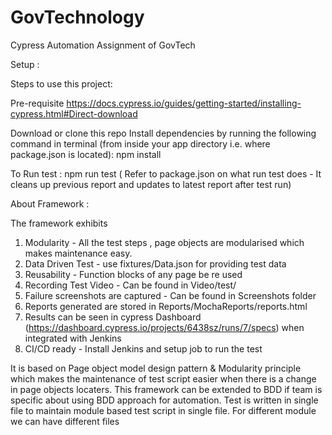 # GovTechnology
Cypress Automation Assignment of GovTech

Setup :

Steps to use this project:

Pre-requisite 
https://docs.cypress.io/guides/getting-started/installing-cypress.html#Direct-download

Download or clone this repo
Install dependencies by running the following command in terminal (from inside your app directory i.e. where package.json is located): 
npm install

To Run test :
npm run test ( Refer to package.json on what run test does - It cleans up previous report and updates to latest report after test run)

About Framework :

The framework exhibits 
1. Modularity  - All the test steps , page objects are modularised which makes maintenance easy. 
2. Data Driven Test - use fixtures/Data.json for providing test data
3. Reusability - Function blocks of any page be re used
4. Recording Test Video - Can be found in Video/test/
5. Failure screenshots are captured - Can be found in Screenshots folder
6. Reports generated are stored in Reports/MochaReports/reports.html 
7. Results can be seen in cypress Dashboard (https://dashboard.cypress.io/projects/6438sz/runs/7/specs) when integrated with Jenkins
8. CI/CD ready - Install Jenkins and setup job to run the test 


It is based on Page object model design pattern & Modularity principle which makes the maintenance of test script easier when there is a change in page objects locaters.
This framework can be extended to BDD if team is specific about using BDD approach for automation. 
Test is written in single file to maintain module based test script in single file. For different module we can have different files


